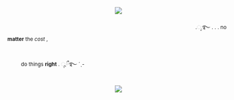 <p align="center">
<img src="https://64.media.tumblr.com/5bcb1f61012ff790bf7b15ba3f21a706/7709ffd679871115-6c/s75x75_c1/c94630b5049a5cb8bf823a56f43a1d326ee499c2.gifv"/>
</p>

 ﾠ　 ﾠ　  ﾠ　  ﾠ　 ﾠ　 ﾠ　ﾠﾠ　ﾠﾠ　ﾠ　　ﾠ　　　ﾠ　ﾠ　 ﾠ<sub>.ೃ࿐ . . .  no **matter** the *cost* ,<sub>

 ﾠ　 ﾠ　 ﾠ　 ﾠ　 ﾠ　 ﾠ ﾠ　 ﾠ　 ﾠ　　 ﾠ　  ﾠ　ﾠ　 ﾠ　ﾠﾠ　ﾠﾠ　ﾠﾠ　 ﾠ　 <sub>do things **right** . ೄྀ࿐ ˊˎ-<sub>
\
　<p align="center"> ![](https://komarev.com/ghpvc/?username=yvngrotten&color=cbe1a0&style=for-the-badge&label=˚₊·➳❥&base=4200)
